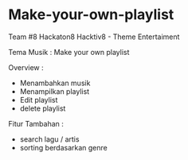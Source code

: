 # Make-your-own-playlist

Team #8 Hackaton8 Hacktiv8 - Theme Entertaiment

Tema Musik : Make your own playlist

Overview :
- Menambahkan musik
- Menampilkan playlist
- Edit playlist
- delete playlist

Fitur Tambahan :
- search lagu / artis
- sorting berdasarkan genre
